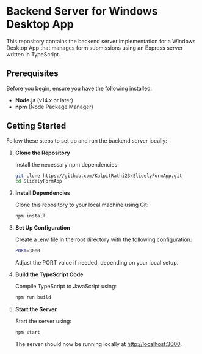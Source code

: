 # Backend Server for Windows Desktop App

This repository contains the backend server implementation for a Windows Desktop App that manages form submissions using an Express server written in TypeScript.

## Prerequisites

Before you begin, ensure you have the following installed:
- **Node.js** (v14.x or later)
- **npm** (Node Package Manager)

## Getting Started

Follow these steps to set up and run the backend server locally:

1. **Clone the Repository**

   Install the necessary npm dependencies:
   ```sh
   git clone https://github.com/KalpitRathi23/SlidelyFormApp.git
   cd SlidelyFormApp

2. **Install Dependencies**

   Clone this repository to your local machine using Git:
   ```sh
   npm install

3. **Set Up Configuration**

   Create a .env file in the root directory with the following configuration:
   ```sh
   PORT=3000
   ```

   Adjust the PORT value if needed, depending on your local setup.

4. **Build the TypeScript Code**

   Compile TypeScript to JavaScript using:
   ```sh
   npm run build

5. **Start the Server**

   Start the server using:
   ```sh
   npm start
   ```

   The server should now be running locally at [http://localhost:3000](http://localhost:3000).
